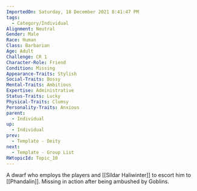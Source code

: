 ```yaml
---
ImportedOn: Saturday, 18 December 2021 8:41:47 PM
tags:
  - Category/Individual
Alignment: Neutral
Gender: Male
Race: Human
Class: Barbarian
Age: Adult
Challenge: CR 1
Character-Role: Friend
Condition: Missing
Appearance-Traits: Stylish
Social-Traits: Bossy
Mental-Traits: Ambitious
Expertise: Administrative
Status-Traits: Lucky
Physical-Traits: Clumsy
Personality-Traits: Anxious
parent:
  - Individual
up:
  - Individual
prev:
  - Template - Deity
next:
  - Template - Group List
RWtopicId: Topic_10
---
```

A dwarf who employs the players and [[Sildar Haliwinter]] to escort him to [[Phandalin]].  Missing in action after being ambushed by Goblins.
